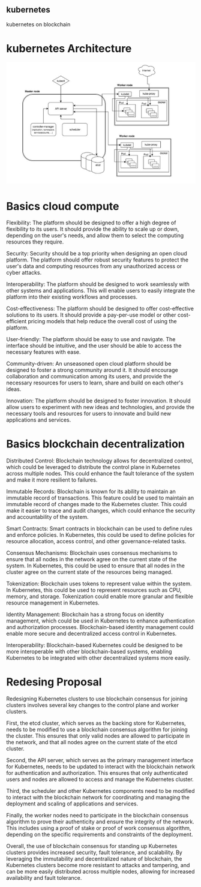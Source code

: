 ## kubernetes
kubernetes on blockchain

# kubernetes Architecture
![kubernetes](kubernetes.jpg)

# Basics cloud compute

Flexibility: The platform should be designed to offer a high degree of flexibility to its users. It should provide the ability to scale up or down, depending on the user's needs, and allow them to select the computing resources they require.

Security: Security should be a top priority when designing an open cloud platform. The platform should offer robust security features to protect the user's data and computing resources from any unauthorized access or cyber attacks.

Interoperability: The platform should be designed to work seamlessly with other systems and applications. This will enable users to easily integrate the platform into their existing workflows and processes.

Cost-effectiveness: The platform should be designed to offer cost-effective solutions to its users. It should provide a pay-per-use model or other cost-efficient pricing models that help reduce the overall cost of using the platform.

User-friendly: The platform should be easy to use and navigate. The interface should be intuitive, and the user should be able to access the necessary features with ease.

Community-driven: An unseasoned open cloud platform should be designed to foster a strong community around it. It should encourage collaboration and communication among its users, and provide the necessary resources for users to learn, share and build on each other's ideas.

Innovation: The platform should be designed to foster innovation. It should allow users to experiment with new ideas and technologies, and provide the necessary tools and resources for users to innovate and build new applications and services.

# Basics blockchain decentralization

Distributed Control: Blockchain technology allows for decentralized control, which could be leveraged to distribute the control plane in Kubernetes across multiple nodes. This could enhance the fault tolerance of the system and make it more resilient to failures.

Immutable Records: Blockchain is known for its ability to maintain an immutable record of transactions. This feature could be used to maintain an immutable record of changes made to the Kubernetes cluster. This could make it easier to trace and audit changes, which could enhance the security and accountability of the system.

Smart Contracts: Smart contracts in blockchain can be used to define rules and enforce policies. In Kubernetes, this could be used to define policies for resource allocation, access control, and other governance-related tasks.

Consensus Mechanisms: Blockchain uses consensus mechanisms to ensure that all nodes in the network agree on the current state of the system. In Kubernetes, this could be used to ensure that all nodes in the cluster agree on the current state of the resources being managed.

Tokenization: Blockchain uses tokens to represent value within the system. In Kubernetes, this could be used to represent resources such as CPU, memory, and storage. Tokenization could enable more granular and flexible resource management in Kubernetes.

Identity Management: Blockchain has a strong focus on identity management, which could be used in Kubernetes to enhance authentication and authorization processes. Blockchain-based identity management could enable more secure and decentralized access control in Kubernetes.

Interoperability: Blockchain-based Kubernetes could be designed to be more interoperable with other blockchain-based systems, enabling Kubernetes to be integrated with other decentralized systems more easily.

# Redesing Proposal 
Redesigning Kubernetes clusters to use blockchain consensus for joining clusters involves several key changes to the control plane and worker clusters.

First, the etcd cluster, which serves as the backing store for Kubernetes, needs to be modified to use a blockchain consensus algorithm for joining the cluster. This ensures that only valid nodes are allowed to participate in the network, and that all nodes agree on the current state of the etcd cluster.

Second, the API server, which serves as the primary management interface for Kubernetes, needs to be updated to interact with the blockchain network for authentication and authorization. This ensures that only authenticated users and nodes are allowed to access and manage the Kubernetes cluster.

Third, the scheduler and other Kubernetes components need to be modified to interact with the blockchain network for coordinating and managing the deployment and scaling of applications and services.

Finally, the worker nodes need to participate in the blockchain consensus algorithm to prove their authenticity and ensure the integrity of the network. This includes using a proof of stake or proof of work consensus algorithm, depending on the specific requirements and constraints of the deployment.

Overall, the use of blockchain consensus for standing up Kubernetes clusters provides increased security, fault tolerance, and scalability. By leveraging the immutability and decentralized nature of blockchain, the Kubernetes clusters become more resistant to attacks and tampering, and can be more easily distributed across multiple nodes, allowing for increased availability and fault tolerance.




